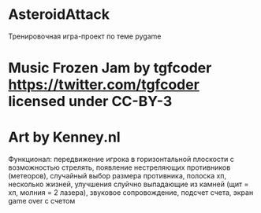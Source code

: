 # AsteroidAttack
Тренировочная игра-проект по теме pygame
# Music Frozen Jam by tgfcoder <https://twitter.com/tgfcoder> licensed under CC-BY-3
# Art by Kenney.nl
Функционал: передвижение игрока в горизонтальной плоскости с возможностью стрелять, появление нестреляющих противников (метеоров), случайный выбор размера противника,
полоска хп, несколько жизней, улучшения слуйчно выпадающие из камней (щит = хп, молния = 2 лазера), звуковое сопровождение, подсчет счета, экран game over с счетом
